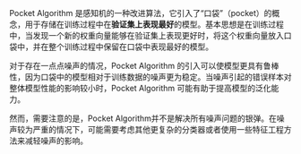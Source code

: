 Pocket Algorithm 是感知机的一种改进算法，它引入了“口袋”（pocket）的概念，用于存储在训练过程中在**验证集上表现最好**的模型。基本思想是在训练过程中，当发现一个新的权重向量能够在验证集上表现更好时，将这个权重向量放入口袋中，并在整个训练过程中保留在口袋中表现最好的模型。

对于存在一点点噪声的情况，Pocket Algorithm 的引入可以使模型更具有鲁棒性，因为口袋中的模型相对于训练数据的噪声更为稳定。当噪声引起的错误样本对整体模型性能的影响较小时，Pocket Algorithm 可能有助于提高模型的泛化能力。

然而，需要注意的是，Pocket Algorithm并不是解决所有噪声问题的银弹。在噪声较为严重的情况下，可能需要考虑其他更复杂的分类器或者使用一些特征工程方法来减轻噪声的影响。